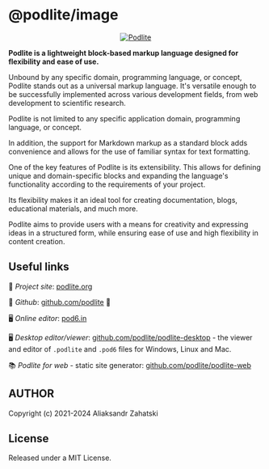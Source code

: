 # @podlite/image

<div align="center">

[![Podlite](https://github.com/zag/specs/raw/podlite-specification/assets/podlite_logo_256x256.png)](https://podlite.org)

</div>

**Podlite is a lightweight block-based markup language designed for flexibility and ease of use.**

Unbound by any specific domain, programming language, or concept, Podlite stands out as a universal markup language. It's versatile enough to be successfully implemented across various development fields, from web development to scientific research.

Podlite is not limited to any specific application domain, programming language, or concept.

In addition, the support for Markdown markup as a standard block adds convenience and allows for the use of familiar syntax for text formatting.

One of the key features of Podlite is its extensibility. This allows for defining unique and domain-specific blocks and expanding the language's functionality according to the requirements of your project.

Its flexibility makes it an ideal tool for creating documentation, blogs, educational materials, and much more.

Podlite aims to provide users with a means for creativity and expressing ideas in a structured form, while ensuring ease of use and high flexibility in content creation.

## Useful links

📖 _Project site_: [podlite.org](https://podlite.org)

📌 _Github_: [github.com/podlite](https://github.com/podlite/) 🤩

🖥️ _Online editor_: [pod6.in](https://pod6.in/)

🖥️ _Desktop editor/viewer_: [github.com/podlite/podlite-desktop](https://github.com/podlite/podlite-desktop) - the viewer and editor of `.podlite` and `.pod6` files for Windows, Linux and Mac.

📚 _Podlite for web_ - static site generator: [github.com/podlite/podlite-web](https://github.com/podlite/podlite-web)

## AUTHOR

Copyright (c) 2021-2024 Aliaksandr Zahatski

## License

Released under a MIT License.
